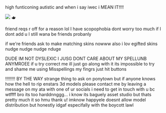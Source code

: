 
high funticoning autistic and when i say iwec i MEAN IT!!!!

![](https://komarev.com/ghpvc/?username=partiesareforlosers&color=de8b85&label=my+lab+subjects) 🫖

friend reqs r off for a reason lol I have scopophobia dont worry too much if I dont add u I still wana be friends probanly

if we're friends ask to make matching skins nowww also i lov egifted skins nudge nudge nudge nduge

DUDE IM NOT DYSLEXIC I JUSG DONT CARE ABOUT MY SPELLUNB ANYMROEE if u try correct me ill just go along with it its impossible to try and shame me using Misspellings my fingrs just hit buttons

‼️‼️‼️‼️ BY THE WAY strange thing to ask on ponytown but if anyone knows how the hell to rip enstars 3d models please contact me by leaving a message on my ata with one of ur socials i need to get in touch with u bc wtffff bro its too harddnnggg... i know its baguely asset studio but thats pretty much it so hmu thank u! imknow happyele doesnt allow model distribution but honestly idgaf especifally with the boycott lawl 
